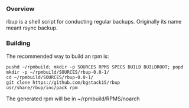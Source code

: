 ### Overview
rbup is a shell script for conducting regular backups. Originally its name meant rsync backup.

### Building
The recommended way to build an rpm is:

    pushd ~/rpmbuild; mkdir -p SOURCES RPMS SPECS BUILD BUILDROOT; popd
    mkdir -p ~/rpmbuild/SOURCES/rbup-0.0-1/
    cd ~/rpmbuild/SOURCES/rbup-0.0-1/
    git clone https://github.com/bgstack15/rbup
    usr/share/rbup/inc/pack rpm

The generated rpm will be in ~/rpmbuild/RPMS/noarch
